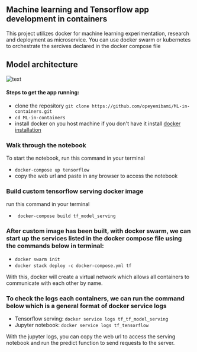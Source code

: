 ## Machine learning and Tensorflow app development in containers
This project utilizes docker for machine learning experimentation, research and deployment as microservice. 
You can use docker swarm or kubernetes to orchestrate the sercives declared in the docker compose file
## Model architecture 
<img src="img\topic_model.jpg" alt="text"> </div>

#### Steps to get the app running: 
- clone the repository ```git clone https://github.com/opeyemibami/ML-in-containers.git ```
-  ```cd ML-in-containers ```
- install docker on you host machine if you don't have it install [docker installation](https://docs.docker.com/get-docker/)
### Walk through the notebook 
To start the notebook, run this command in your terminal
- ```docker-compose up tensorflow ```
- copy the web url and paste in any browser to access the notebook
### Build custom tensorflow serving docker image 
run this command in your terminal
- ``` docker-compose build tf_model_serving```

### After custom image has been built, with docker swarm, we can start up the services listed in the docker compose file using the commands below in terminal: 
- ``` docker swarm init ```
-  ``` docker stack deploy -c docker-compose.yml tf ```

With this, docker will create a virtual network which allows all containers to communicate with each other by name.

### To check the logs each containers, we can run the command below which is a general format of docker service logs <any of the service names created above>
- Tensorflow serving:  ``` docker service logs tf_tf_model_serving ``` 
- Jupyter notebook: ``` docker service logs tf_tensorflow ```

With the jupyter logs, you can copy the web url to access the serving notebook and run the predict function to send requests to the server. 

